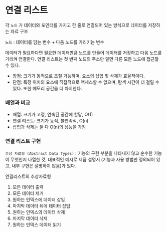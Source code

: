 # 연결 리스트
각 `노드` 가 데이터와 포인터를 가지고 한 줄로 연결되어 있는 방식으로 데이터를 저장하는 자료 구조

`노드` : 데이터를 담는 변수 + 다음 노드를 가리키는 변수

데이터가 필요하다면 필요한 데이터만큼 노드를 만들어 데이터를 저장하고 다음 노드를 가리켜 연결한다. 연결 리스트는 첫 번째 노드의 주소만 알면 다른 모든 노드에 접근할 수 있다.
- 장점: 크기가 동적으로 조절 가능하며, 요소의 삽입 및 삭제가 효율적이다.
- 단점: 특정 위치의 요소에 직접적으로 액세스할 수 없으며, 탐색 시간이 더 걸릴 수 있다. 또한 메모리 공간을 더 차지한다.

### 배열과 비교
- 배열: 크기가 고정, 연속된 공간에 할당, O(1)
- 연결 리스트: 크기가 동적, 불연속적, O(n)
- 삽입과 삭제는 둘 다 O(n)의 성능을 가짐

### 연결 리스트 구현
`추상 자료형 (Abstract Data Types)` : 기능의 구현 부분을 나타내지 않고 순수한 기능이 무엇인지 나열한 것, 대표적인 예시로 제품 설명서 (기능과 사용 방법만 정의되어 있고, 내부 구현은 설명하지 않음)가 있다.

연결리스트의 추상자료형
1. 모든 데이터 출력
2. 모든 데이터 제거
3. 원하는 인덱스에 데이터 삽입
4. 마지막 데이터 뒤에 데이터 삽입
5. 원하는 인덱스의 데이터 삭제
6. 마지막 데이터 삭제
7. 원하는 인덱스 데이터 읽기

